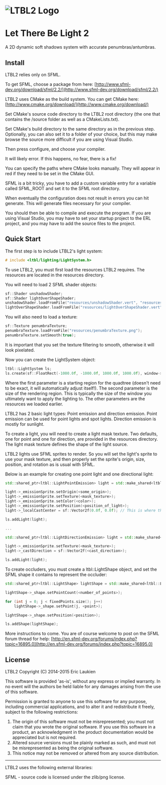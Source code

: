 # ![LTBL2 Logo](http://i1218.photobucket.com/albums/dd401/222464/ltbllogosmall.png)

Let There Be Light 2
=======

A 2D dynamic soft shadows system with accurate penumbras/antumbras.

Install
-----------

LTBL2 relies only on SFML.

To get SFML, choose a package from here: [http://www.sfml-dev.org/download/sfml/2.2/](http://www.sfml-dev.org/download/sfml/2.2/)

LTBL2 uses CMake as the build system. You can get CMake here: [http://www.cmake.org/download/](http://www.cmake.org/download/)

Set CMake's source code directory to the LTBL2 root directory (the one that contains the /source folder as well as a CMakeLists.txt).

Set CMake's build directory to the same directory as in the previous step. Optionally, you can also set it to a folder of your choice, but this may make browse the source more difficult if you are using Visual Studio.

Then press configure, and choose your compiler.

It will likely error. If this happens, no fear, there is a fix!

You can specify the paths where CMake looks manually. They will appear in red if they need to be set in the CMake GUI.

SFML is a bit tricky, you have to add a custom variable entry for a variable called SFML_ROOT and set it to the SFML root directory.

When eventually the configuration does not result in errors you can hit generate. This will generate files necessary for your compiler.

You should then be able to compile and execute the program. If you are using Visual Studio, you may have to set your startup project to the ERL project, and you may have to add the source files to the project.

Quick Start
-----------

The first step is to include LTBL2's light system:

```cpp
# include <ltbl/lighting/LightSystem.h>
```

To use LTBL2, you must first load the resources LTBL2 requires. The resources are located in the resources directory.

You will need to load 2 SFML shader objects:

```cpp
sf::Shader unshadowShader;
sf::Shader lightOverShapeShader;
unshadowShader.loadFromFile("resources/unshadowShader.vert", "resources/unshadowShader.frag");
lightOverShapeShader.loadFromFile("resources/lightOverShapeShader.vert", "resources/lightOverShapeShader.frag");
```

You will also need to load a texture:

```cpp
sf::Texture penumbraTexture;
penumbraTexture.loadFromFile("resources/penumbraTexture.png");
penumbraTexture.setSmooth(true);
```

It is important that you set the texture filtering to smooth, otherwise it will look pixelated.

Now you can create the LightSystem object:

```cpp
ltbl::LightSystem ls;
ls.create(sf::FloatRect(-1000.0f, -1000.0f, 1000.0f, 1000.0f), window->getSize(), penumbraTexture, unshadowShader, lightOverShapeShader);
```

Where the first parameter is a starting region for the quadtree (doesn't need to be exact, it will automatically adjust itself!).
The second parameter is the size of the rendering region. This is typically the size of the window you ultimately want to apply the lighting to.
The other parameters are the resources we loaded earlier.

LTBL2 has 2 basic light types: Point emission and direction emission.
Point emission can be used for point lights and spot lights. Direction emission is mostly for sunlight.

To create a light, you will need to create a light mask texture. Two defaults, one for point and one for direction, are provided in the resources directory.
The light mask texture defines the shape of the light source.

LTBL2 lights use SFML sprites to render. So you will set the light's sprite to use your mask texture, and then properly set the sprite's origin, size, position, and rotation as is usual with SFML.

Below is an example for creating one point light and one directional light:

```cpp
std::shared_ptr<ltbl::LightPointEmission> light = std::make_shared<ltbl::LightPointEmission>();

light->_emissionSprite.setOrigin(<some_origin>);
light->_emissionSprite.setTexture(<mask_texture>);
light->_emissionSprite.setColor(<color>);
light->_emissionSprite.setPosition(<position_of_light>);
light->_localCastCenter = sf::Vector2f(0.0f, 0.0f); // This is where the shadows emanate from relative to the sprite

ls.addLight(light);

...

std::shared_ptr<ltbl::LightDirectionEmission> light = std::make_shared<ltbl::LightDirectionEmission>();

light->_emissionSprite.setTexture(<mask_texture>);
light->_castDirection = sf::Vector2f(<cast_direction>);

ls.addLight(light);
```

To create occluders, you must create a ltbl::LightShape object, and set the SFML shape it contains to represent the occluder:

```cpp
std::shared_ptr<ltbl::LightShape> lightShape = std::make_shared<ltbl::LightShape>();

lightShape->_shape.setPointCount(<number_of_points>);

for (int j = 0; j < fixedPoints.size(); j++)
	lightShape->_shape.setPoint(j, <point>);

lightShape->_shape.setPosition(<position>);

ls.addShape(lightShape);
```

More instructions to come. You are of course welcome to post on the SFML forum thread for help: [http://en.sfml-dev.org/forums/index.php?topic=16895.0](http://en.sfml-dev.org/forums/index.php?topic=16895.0)

License
-----------

LTBL2
Copyright (C) 2014-2015 Eric Laukien

This software is provided 'as-is', without any express or implied
warranty.  In no event will the authors be held liable for any damages
arising from the use of this software.

Permission is granted to anyone to use this software for any purpose,
including commercial applications, and to alter it and redistribute it
freely, subject to the following restrictions:

1. The origin of this software must not be misrepresented; you must not
	claim that you wrote the original software. If you use this software
	in a product, an acknowledgment in the product documentation would be
	appreciated but is not required.
2. Altered source versions must be plainly marked as such, and must not be
	misrepresented as being the original software.
3. This notice may not be removed or altered from any source distribution.

------------------------------------------------------------------------------

LTBL2 uses the following external libraries:

SFML - source code is licensed under the zlib/png license.
